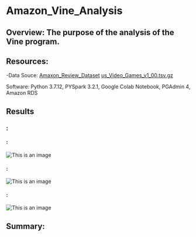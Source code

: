 # Amazon_Vine_Analysis

## Overview: The purpose of the analysis of the Vine program.


## Resources:

-Data Souce: [Amaxon_Review_Dataset](https://s3.amazonaws.com/amazon-reviews-pds/tsv/index.txt) 
             [us_Video_Games_v1_00.tsv.gz](https://s3.amazonaws.com/amazon-reviews-pds/tsv/amazon_reviews_us_Video_Games_v1_00.tsv.gz) 
              

Software: Python 3.7.12, PYSpark 3.2.1, Google Colab Notebook, PGAdmin 4, Amazon RDS

## Results 
### :


#### :

![This is an image]()

#### :

![This is an image]()


#### : 

![This is an image]()



## Summary:



